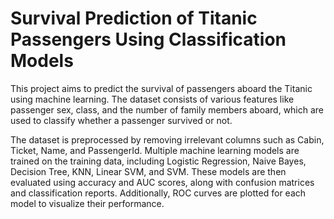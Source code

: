 # Survival Prediction of Titanic Passengers Using Classification Models
This project aims to predict the survival of passengers aboard the Titanic using machine learning. The dataset consists of various features like passenger sex, class, and the number of family members aboard, which are used to classify whether a passenger survived or not.

The dataset is preprocessed by removing irrelevant columns such as Cabin, Ticket, Name, and PassengerId. Multiple machine learning models are trained on the training data, including Logistic Regression, Naive Bayes, Decision Tree, KNN, Linear SVM, and SVM. These models are then evaluated using accuracy and AUC scores, along with confusion matrices and classification reports. Additionally, ROC curves are plotted for each model to visualize their performance.
